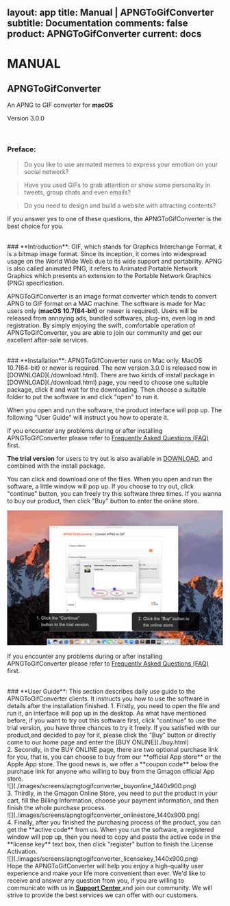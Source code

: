 layout: app
title: Manual | APNGToGifConverter
subtitle: Documentation
comments: false
product: APNGToGifConverter
current: docs
---

# MANUAL
## APNGToGifConverter
An APNG to GIF converter for **macOS**

Version 3.0.0


<br>

 ### **Preface**:

>Do you like to use animated memes to express your emotion on your social network?

>Have you used GIFs to grab attention or show some personality in tweets, group chats and even emails?

>Do you need to design and build a website with attracting contents?

If you answer yes to one of these questions, the APNGToGifConverter is the best choice for you.

<br>
### **Introduction**: 
GIF, which stands for Graphics Interchange Format, it is a bitmap image format. Since its inception, it comes into widespread usage on the World Wide Web due to its wide support and portability. APNG is also called animated PNG, it refers to Animated Portable Network Graphics which presents an extension to the Portable Network Graphics (PNG) specification.

APNGToGifConverter is an image format converter which tends to convert APNG to GIF format on a MAC machine. The software is made for Mac users only (**macOS 10.7(64-bit)** or newer is required). Users will be released from annoying ads, bundled softwares, plug-ins, even log in and registration. By simply enjoying the swift, comfortable operation of APNGToGifConverter, you are able to join our community and get our excellent after-sale services.  

<br>
### **Installation**:
APNGToGifConverter runs on Mac only, MacOS 10.7(64-bit) or newer is required. The new version 3.0.0 is released now in [DOWNLOAD](./download.html). 
There are two kinds of install package in [DOWNLOAD](./download.html) page, you need to choose one suitable package, click it and wait for the downloading. Then choose a suitable folder to put the software in and click "open" to run it.   

When you open and run the software, the product interface will pop up. The following "User Guide" will instruct you how to operate it. 

If you encounter any problems during or after installing APNGToGifConverter please refer to [Frequently Asked Questions (FAQ)](./faq.html) first.

**The trial version** for users to try out is also available in [DOWNLOAD](./download.html), and combined with the install package.


 You can click and download one of the files. When you open and run the software, a little window will pop up. If you choose to try out, click "continue" button, you can freely try this software three times. If you wanna to buy our product, then click "Buy" button to enter the online store.


![](./images/screens/apngtogifconverter_trialversion_1440x900.png) 

If you encounter any problems during or after installing APNGToGifConverter please refer to [Frequently Asked Questions (FAQ)](./faq.html) first.

<br>
### **User Guide**:
This section describes daily use guide to the APNGToGifConverter clients. It instructs you how to use the software in details after the installation finished.
1. Firstly, you need to open the file and run it, an interface will pop up in the desktop. As what have mentioned before, if you want to try out this software first, click "continue" to use the trial version, you have three chances to try it freely. If you satisfied with our product,and decided to pay for it, please click the "Buy" button or directly come to our home page and enter the [BUY ONLINE](./buy.html)
<br>
2. Secondly, in the BUY ONLINE page, there are two optional purchase link for you, that is, you can choose to buy from our **official App store** or the Apple App store. The good news is, we offer a **coupon code** below the purchase link for anyone who willing to buy from the Gmagon official App store. 
<br>
![](./images/screens/apngtogifconverter_buyonline_1440x900.png) 
<br>
3. Thirdly, in the Gmagon Online Store, you need to put the product in your cart, fill the Billing Information, choose your payment information, and then finish the whole purchase process.
<br>
![](./images/screens/apngtogifconverter_onlinestore_1440x900.png) 
<br>
4. Finally, after you finished the purchasing process of the product, you can get the **active code** from us. When you run the software, a registered window will pop up, then you need to copy and paste the active code in the **license key** text box, then click "register" button to finish the License Activation.
<br>
![](./images/screens/apngtogifconverter_licensekey_1440x900.png)  
<br>
Hope the APNGToGifConverter will help you enjoy a high-quality user experience and make your life more convenient than ever. We'd like to receive and answer any question from you, if you are willing to communicate with us in <a href="https://gitter.im/Gmagon/support" target="_blank" rel="nofollow me noopener noreferrer"> <strong>Support Center</strong> </a> and join our community. We will strive to provide the best services we can offer with our customers. 
